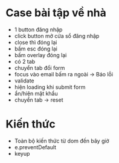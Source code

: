 # Case bài tập về nhà

- 1 button đăng nhập
- click button mở cửa sổ đăng nhập
- close thì đóng lại
- bấm esc đóng lại
- bấm overlay đóng lại
- có 2 tab
- chuyển tab đổi form
- focus vào email bấm ra ngoài -> Báo lỗi
- validate
- hiện loading khi submit form
- ẩn/hiện mật khẩu
- chuyển tab -> reset

# Kiến thức

- Toàn bộ kiến thức từ dom đến bây giờ
- e.preventDefault
- keyup
